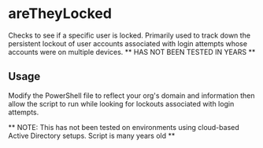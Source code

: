 # areTheyLocked #

Checks to see if a specific user is locked. Primarily used to track down the persistent lockout of user accounts associated with login attempts whose accounts were on multiple devices. ** HAS NOT BEEN TESTED IN YEARS **

## Usage ##

Modify the PowerShell file to reflect your org's domain and information then allow the script to run while looking for lockouts associated with login attempts.

** NOTE: This has not been tested on environments using cloud-based Active Directory setups. Script is many years old **
